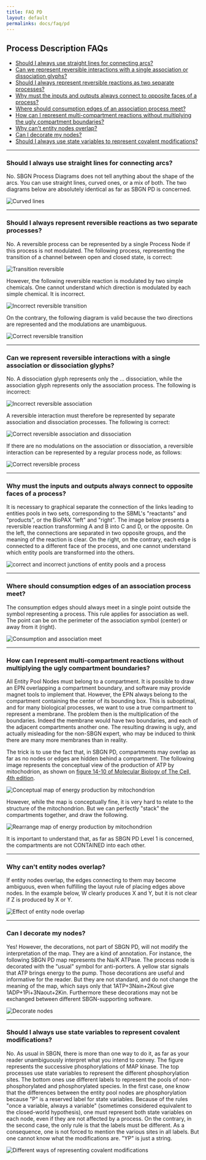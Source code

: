 ```yaml
---
title: FAQ PD
layout: default
permalinks: docs/faq/pd
---
```


## Process Description FAQs

*  [Should I always use straight lines for connecting arcs?](#should-i-always-use-straight-lines-for-connecting-arcs)
*  [Can we represent reversible interactions with a single association or dissociation glyphs?](#can-we-represent-reversible-interactions-with-a-single-association-or-dissociation-glyphs)
*  [Should I always represent reversible reactions as two separate processes?](#should-i-always-represent-reversible-reactions-as-two-separate-processes)
*  [Why must the inputs and outputs always connect to opposite faces of a process?](#why-must-the-inputs-and-outputs-always-connect-to-opposite-faces-of-a-process)
*  [Where should consumption edges of an association process meet?](#where-should-consumption-edges-of-an-association-process-meet)
*  [How can I represent multi-compartment reactions without multiplying the ugly compartment boundaries?](#how-can-i-represent-multi-compartment-reactions-without-multiplying-the-ugly-compartment-boundaries)
*  [Why can't entity nodes overlap?](#why-can't-entity-nodes-overlap)
*  [Can I decorate my nodes?](#can-i-decorate-my-nodes)
*  [Should I always use state variables to represent covalent modifications?](#should-i-always-use-state-variables-to-represent-covalent-modifications)

---

### Should I always use straight lines for connecting arcs?

No. SBGN Process Diagrams does not tell anything about the shape of the arcs. You can use straight lines, curved ones, or a mix of both. The two diagrams below are absolutely identical as far as SBGN PD is concerned.

![Curved lines](https://sbgn.github.io/sbgn/images/faq/pd/Curved-lines.png)

---

### Should I always represent reversible reactions as two separate processes?

No. A reversible process can be represented by a single Process Node if this process is not modulated. The following process, representing the transition of a channel between open and closed state, is correct:

![Transition reversible](https://sbgn.github.io/sbgn/images/faq/pd/Transition-reversible.png)

However, the following reversible reaction is modulated by two simple chemicals. One cannot understand which direction is modulated by each simple chemical. It is incorrect.

![Incorrect reversible transition](https://sbgn.github.io/sbgn/images/faq/pd/Transition-modulated-forbidden.png)

On the contrary, the following diagram is valid because the two directions are represented and the modulations are unambiguous.

![Correct reversible transition](https://sbgn.github.io/sbgn/images/faq/pd/Transition-modulated.png)

---

### Can we represent reversible interactions with a single association or dissociation glyphs?

No. A dissociation glyph represents only the ... dissociation, while the association glyph represents only the association process. The following is incorrect:

![Incorrect reversible association](https://sbgn.github.io/sbgn/images/faq/pd/Assoc-revers.png)

A reversible interaction must therefore be represented by separate association and dissociation processes. The following is correct:

![Correct reversible association and dissociation](https://sbgn.github.io/sbgn/images/faq/pd/Assoc-dissoc.png)

If there are no modulations on the association or dissociation, a reversible interaction can be represented by a regular process node, as follows:

![Correct reversible process](https://sbgn.github.io/sbgn/images/faq/pd/Process-revers.png)

---

### Why must the inputs and outputs always connect to opposite faces of a process?

It is necessary to graphical separate the connection of the links leading to entities pools in two sets, corresponding to the SBML's "reactants" and "products", or the BioPAX "left" and "right". The image below presents a reversible reaction transforming A and B into C and D, or the opposite. On the left, the connections are separated in two opposite groups, and the meaning of the reaction is clear. On the right, on the contrary, each edge is connected to a different face of the process, and one cannot understand which entity pools are transformed into the others.

![correct and incorrect junctions of entity pools and a process](https://sbgn.github.io/sbgn/images/faq/pd/Opposite-faces.png)

---

### Where should consumption edges of an association process meet?

The consumption edges should always meet in a single point outside the symbol representing a process. This rule applies for association as well. The point can be on the perimeter of the association symbol (center) or away from it (right).

![Consumption and association meet](https://sbgn.github.io/sbgn/images/faq/pd/Consum-assoc-meet.png)

---

### How can I represent multi-compartment reactions without multiplying the ugly compartment boundaries?

All Entity Pool Nodes must belong to a compartment. It is possible to draw an EPN overlapping a compartment boundary, and software may provide magnet tools to implement that. However, the EPN always belong to the compartment containing the center of its bounding box. This is suboptimal, and for many biological processes, we want to use a true compartment to represent a membrane. The problem then is the multiplication of the boundaries. Indeed the membrane would have two boundaries, and each of the adjacent compartments another one. The resulting drawing is ugly, and actually misleading for the non-SBGN expert, who may be induced to think there are many more membranes than in reality.

The trick is to use the fact that, in SBGN PD, compartments may overlap as far as no nodes or edges are hidden behind a compartment. The following image represents the conceptual view of the production of ATP by mitochodrion, as shown on [figure 14-10 of Molecular Biology of The Cell, 4th edition](http://www.ncbi.nlm.nih.gov/books/bv.fcgi?rid=mboc4.figgrp.2504).

![Conceptual map of energy production by mitochondrion](https://sbgn.github.io/sbgn/images/faq/pd/Mitochondrion-spread.png)

However, while the map is conceptually fine, it is very hard to relate to the structure of the mitochondrion. But we can perfectly "stack" the compartments together, and draw the following.

![Rearrange map of energy production by mitochondrion](https://sbgn.github.io/sbgn/images/faq/pd/Mitochondrion-overlap.png)

It is important to understand that, as far as SBGN PD Level 1 is concerned, the compartments are not CONTAINED into each other.

---

### Why can't entity nodes overlap?

If entity nodes overlap, the edges connecting to them may become ambiguous, even when fulfilling the layout rule of placing edges above nodes. In the example below, W clearly produces X and Y, but it is not clear if Z is produced by X or Y.

![Effect of entity node overlap](https://sbgn.github.io/sbgn/images/faq/pd/No-overlap.png)

---

### Can I decorate my nodes?

Yes! However, the decorations, not part of SBGN PD, will not modify the interpretation of the map. They are a kind of annotation. For instance, the following SBGN PD map represents the Na/K ATPase. The process node is decorated with the "usual" symbol for anti-porters. A yellow star signals that ATP brings energy to the pump. Those decorations are useful and informative for the reader. But they are not standard, and do not change the meaning of the map, which says only that 1ATP+3Nain+2Kout give 1ADP+1Pi+3Naout+2Kin. Furthermore these decorations may not be exchanged between different SBGN-supporting software.

![Decorate nodes](https://sbgn.github.io/sbgn/images/faq/pd/Decorate-node.png)

---

### Should I always use state variables to represent covalent modifications?

No. As usual in SBGN, there is more than one way to do it, as far as your reader unambiguously interpret what you intend to convey. The figure represents the successive phosphorylations of MAP kinase. The top processes use state variables to represent the different phosphorylation sites. The bottom ones use different labels to represent the pools of non-phosphorylated and phosphorylated species. In the first case, one know that the differences between the entity pool nodes are phosphorylation because "P" is a reserved label for state variables. Because of the rules "once a variable, always a variable" (sometimes considered equivalent to the closed-world hypothesis), one must represent both state variables on each node, even if they are not affected by a process. On the contrary, in the second case, the only rule is that the labels must be different. As a consequence, one is not forced to mention the various sites in all labels. But one cannot know what the modifications are. "YP" is just a string.

![Different ways of representing covalent modifications](https://sbgn.github.io/sbgn/images/faq/pd/Label-vs-statevariables.png)
